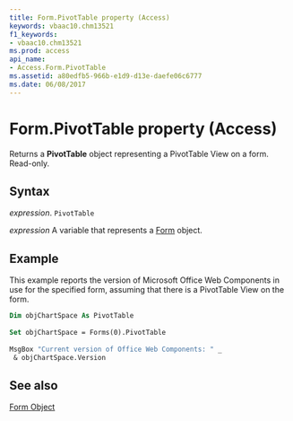 ```yaml
---
title: Form.PivotTable property (Access)
keywords: vbaac10.chm13521
f1_keywords:
- vbaac10.chm13521
ms.prod: access
api_name:
- Access.Form.PivotTable
ms.assetid: a80edfb5-966b-e1d9-d13e-daefe06c6777
ms.date: 06/08/2017
---
```



# Form.PivotTable property (Access)

Returns a  **PivotTable** object representing a PivotTable View on a form. Read-only.


## Syntax

 _expression_. `PivotTable`

 _expression_ A variable that represents a [Form](Access.Form.md) object.


## Example

This example reports the version of Microsoft Office Web Components in use for the specified form, assuming that there is a PivotTable View on the form.


```vb
Dim objChartSpace As PivotTable 
 
Set objChartSpace = Forms(0).PivotTable 
 
MsgBox "Current version of Office Web Components: " _ 
 & objChartSpace.Version 

```


## See also


[Form Object](Access.Form.md)


